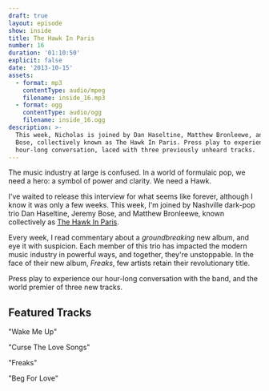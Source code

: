 ```yaml
---
draft: true
layout: episode
show: inside
title: The Hawk In Paris
number: 16
duration: '01:10:50'
explicit: false
date: '2013-10-15'
assets:
  - format: mp3
    contentType: audio/mpeg
    filename: inside_16.mp3
  - format: ogg
    contentType: audio/ogg
    filename: inside_16.ogg
description: >-
  This week, Nicholas is joined by Dan Haseltine, Matthew Bronleewe, and Jeremy
  Bose, collectively known as The Hawk In Paris. Press play to experience our
  hour-long conversation, laced with three previously unheard tracks.
---
```

The music industry at large is confused. In a world of formulaic pop, we need a hero: a symbol of power and clarity. We need a Hawk.

I've waited to release this interview for what seems like forever, although I know it was only a few weeks. This week,  I'm joined by Nashville dark-pop trio Dan Haseltine, Jeremy Bose, and Matthew Bronleewe, known collectively as [The Hawk In Paris](http://thehawkinparis.com).

Every week, I read commentary about a _groundbreaking_ new album, and eye it with suspicion. Each member of this trio has impacted the modern music industry in powerful ways, and together, they're unstoppable. In the face of their new album, _Freaks_, few artists retain their revolutionary title.

Press play to experience our hour-long conversation with the band, and the world premier of three new tracks.

## Featured Tracks

"Wake Me Up"

"Curse The Love Songs"

"Freaks"

"Beg For Love"